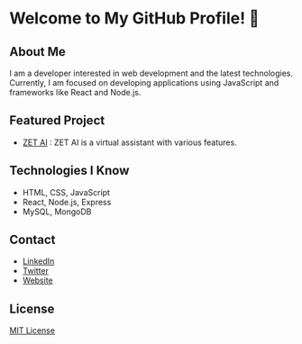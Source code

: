 # Welcome to My GitHub Profile! 👋

## About Me
I am a developer interested in web development and the latest technologies. Currently, I am focused on developing applications using JavaScript and frameworks like React and Node.js.

## Featured Project
- [ZET AI](link-to-project-1) : ZET AI is a virtual assistant with various features.

## Technologies I Know
- HTML, CSS, JavaScript
- React, Node.js, Express
- MySQL, MongoDB

## Contact
- [LinkedIn](link-to-linkedin)
- [Twitter](link-to-twitter)
- [Website](link-to-website)

## License
[MIT License](link-to-license)
